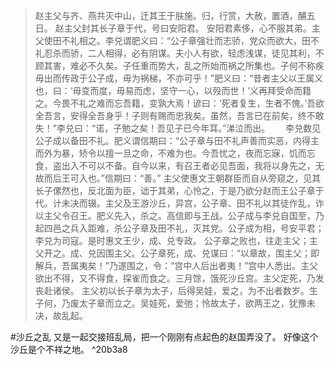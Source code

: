 >赵主父与齐、燕共灭中山，迁其王于肤施。归，行赏，大赦，置酒，酺五日。
 赵主父封其长子章于代，号曰安阳君。
 安阳君素侈，心不服其弟。主父使田不礼相之。李兑谓肥义曰：“公子章强壮而志骄，党众而欲大，田不礼忍杀而骄，二人相得，必有阴谋。夫小人有欲，轻虑浅谋，徒见其利，不顾其害，难必不久矣。子任重而势大，乱之所始而祸之所集也。子何不称疾毋出而传政于公子成，毋为祸梯，不亦可乎！”肥义曰：“昔者主父以王属义也，曰：‘毋变而度，毋易而虑，坚守一心，以殁而世！’义再拜受命而籍之。今畏不礼之难而忘吾籍，变孰大焉！谚曰：‘死者复生，生者不愧。’吾欲全吾言，安得全吾身乎！子则有赐而忠我矣。虽然，吾言已在前矣，终不敢失！”李兑曰：“诺，子勉之矣！吾见子已今年耳。”涕泣而出。　　
 李兑数见公子成以备田不礼。肥义谓信期曰：“公子章与田不礼声善而实恶，内得主而外为暴，矫令以擅一旦之命，不难为也。今吾忧之，夜而忘寐，饥而忘食，盗出入不可以不备。自今以来，有召王者必见吾面，我将以身先之，无故而后王可入也。”信期曰：“善。”
 主父使惠文王朝群臣而自从旁窥之，见其长子傫然也，反北面为臣，诎于其弟，心怜之，于是乃欲分赵而王公子章于代。计未决而辍。主父及王游沙丘，异宫，公子章、田不礼以其徒作乱，诈以主父令召王。肥义先入，杀之。高信即与王战。公子成与李兑自国至，乃起四邑之兵入距难，杀公子章及田不礼，灭其党。公子成为相，号安平君；李兑为司寇。是时惠文王少，成、兑专政。
 公子章之败也，往走主父；主父开之。成、兑因围主父。公子章死，成、兑谋曰：“以章故，围主父；即解兵，吾属夷矣！”乃遂围之，令：“宫中人后出者夷！”宫中人悉出。主父欲出不得，又不得食，探雀而食之。三月馀，饿死沙丘宫。主父定死，乃发丧赴诸侯。
 主父初以长子章为太子，后得吴娃，爱之，为不出者数岁。生子何，乃废太子章而立之。吴娃死，爱弛；怜故太子，欲两王之，犹豫未决，故乱起。

#沙丘之乱
又是一起交接班乱局，把一个刚刚有点起色的赵国弄没了。 好像这个沙丘是个不祥之地。 ^20b3a8